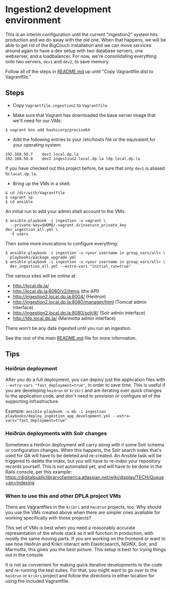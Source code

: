 
# Ingestion2 development environment

This is an interim configuration until the current "ingestion2" system hits production
and we do away with the old one.  When that happens, we will be able to get rid of
the BigCouch installation and we can move services around again to have a dev setup with
two database servers, one webserver, and a loadbalancer.  For now, we're consolidating
everything onto two servers, `dev1` and `dev2`, to save memory.

Follow all of the steps in [README.md](README.md) up until "Copy Vagrantfile.dist to Vagrantfile."

## Steps

* Copy `Vagrantfile.ingestion2` to `Vagrantfile`

* Make sure that Vagrant has downloaded the base server image that we'll need
  for our VMs:
```
$ vagrant box add hashicorp/precise64
```
* Add the following entries to your /etc/hosts file or the equivalent for your
  operating system:
```
192.168.50.7    dev1 local.dp.la
192.168.50.8    dev2 ingestion2.local.dp.la ldp.local.dp.la
```
If you have checked out this project before, be sure that only `dev1` is aliased
to `local.dp.la`.
* Bring up the VMs in a shell:
```
$ cd /dir/with/Vagrantfile
$ vagrant up
$ cd ansible
```
An initial run to add your admin shell account to the VMs:
```
$ ansible-playbook -i ingestion -u vagrant \
  --private-key=$HOME/.vagrant.d/insecure_private_key dev_ingestion_all.yml \
  -t users
```
Then some more invocations to configure everything:
```
$ ansible-playbook -i ingestion -u <your username in group_vars/all> \
  playbooks/package_upgrade.yml
$ ansible-playbook -i ingestion -u <your username in group_vars/all> \
  dev_ingestion_all.yml --extra-vars "initial_run=true"
```

The various sites will be online at:

* http://local.dp.la/
* http://local.dp.la:8080/v2/items (the API)
* http://ingestion2.local.dp.la:8004/  (Heiðrún)
* http://ingestion2.local.dp.la:8080/manager/html (Tomcat admin interface)
* http://ingestion2.local.dp.la:8080/solr/#/ (Solr admin interface)
* http://ldp.local.dp.la/ (Marmotta admin interface)

There won't be any data ingested until you run an ingestion.

See the rest of the main [README.md](README.md) file for more information.

## Tips

### Heiðrún deployment

After you do a full deployment, you can deploy just the application files with
`--extra-vars "fast_deployment=true"`, in order to save time.  This is useful if
you are developing `heidrun` or `krikri` and are iterating over quick changes to the
application code, and don't need to provision or configure all of the supporting
infrastructure.

Example:
`ansible-playbook -u mb -i ingestion playbooks/deploy_ingestion_app_development.yml --extra-vars="fast_deployment=true"`

### Heiðrún deployments with Solr changes

Sometimes a Heiðrún deployment will carry along with it some Solr schema or
configuration changes.  When this happens, the Solr search index that's used
for QA will have to be deleted and re-created.  An Ansible task will be
triggered to delete the index, but you will have to re-index your repository
records yourself.  This is not automated yet, and will have to be done in the
Rails console, per this example:
https://digitalpubliclibraryofamerica.atlassian.net/wiki/display/TECH/Queue+an+Indexing

### When to use this and other DPLA project VMs

There are Vagrantfiles in the `krikri` and `heidrun` projects, too.  Why should
you use the VMs created above when there are simpler ones available for working
specifically with those projects?

This set of VMs is best when you need a reasonably accurate representation of
the whole stack as it will function in production, with mostly the same moving
parts.  If you are working on the frontend or want to see how Heiðrún and Krikri
interact with Elasticsearch, NGINX, Solr, and Marmotta, this gives you the best
picture.  This setup is best for trying things out in the console.

It is not as convenient for making quick iterative developments to the code and
re-running the test suites.  For that, you might want to go over to the
`heidrun` or `krikri` project and follow the directions in either location for
using the included Vagrantfile.
